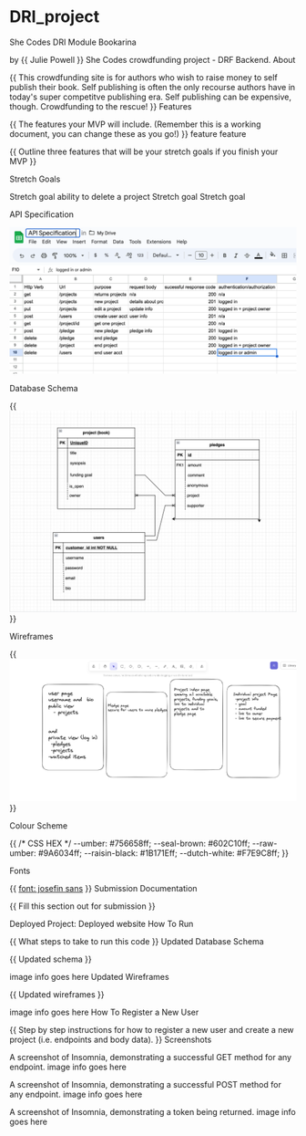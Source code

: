 # DRI_project
She Codes DRI Module
Bookarina

by {{ Julie Powell }}
She Codes crowdfunding project - DRF Backend.
About

{{ This crowdfunding site is for authors who wish to raise money to self publish their book. Self publishing is often the only recourse authors have in today's super competitve publishing era. Self publishing can be expensive, though. Crowdfunding to the rescue! }}
Features

{{ The features your MVP will include. (Remember this is a working document, you can change these as you go!) }}
feature
feature

{{ Outline three features that will be your stretch goals if you finish your MVP }}

Stretch Goals

Stretch goal ability to delete a project
Stretch goal 
Stretch goal 


API Specification

![API specification](APIspec.png)

Database Schema

{{ ![Schema for Database](<schema for database.png>) }}


Wireframes

{{ ![Wireframe](<excalidraw wireframe DRF.png>) }}


Colour Scheme

{{ /* CSS HEX */
--umber: #756658ff;
--seal-brown: #602C10ff;
--raw-umber: #9A6034ff;
--raisin-black: #1B171Eff;
--dutch-white: #F7E9C8ff; }}


Fonts

{{ [font: josefin sans](../../../Downloads/Josefin_Sans/JosefinSans-VariableFont_wght.ttf) }}
Submission Documentation

{{ Fill this section out for submission }}

Deployed Project: Deployed website
How To Run

{{ What steps to take to run this code }}
Updated Database Schema

{{ Updated schema }}

image info goes here
Updated Wireframes

{{ Updated wireframes }}

image info goes here
How To Register a New User

{{ Step by step instructions for how to register a new user and create a new project (i.e. endpoints and body data). }}
Screenshots

 A screenshot of Insomnia, demonstrating a successful GET method for any endpoint.
image info goes here

 A screenshot of Insomnia, demonstrating a successful POST method for any endpoint.
image info goes here

 A screenshot of Insomnia, demonstrating a token being returned.
image info goes here
